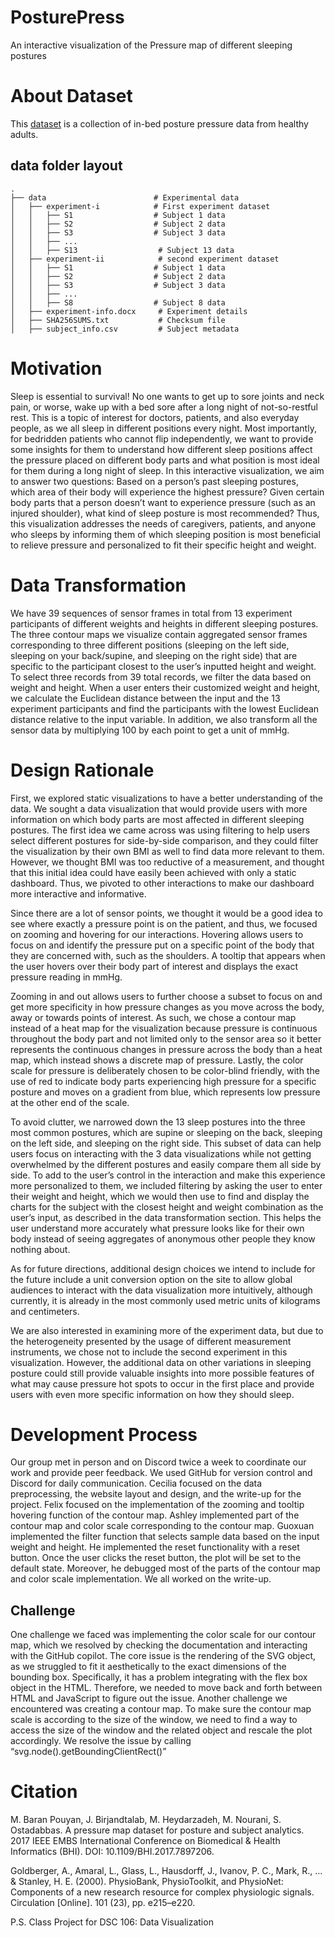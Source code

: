 # PosturePress
An interactive visualization of the Pressure map of different sleeping postures

# About Dataset
This [dataset](https://physionet.org/content/pmd/1.0.0/) is a collection of in-bed posture pressure data from healthy
adults.

## data folder layout
    .
    ├── data                        # Experimental data
    │   ├── experiment-i            # First experiment dataset
    │   │   ├── S1                  # Subject 1 data
    │   │   ├── S2                  # Subject 2 data
    │   │   ├── S3                  # Subject 3 data
    │   │   ├── ...
    │   │   ├── S13                  # Subject 13 data 
    │   ├── experiment-ii            # second experiment dataset
    │   │   ├── S1                  # Subject 1 data
    │   │   ├── S2                  # Subject 2 data
    │   │   ├── S3                  # Subject 3 data
    │   │   ├── ...
    │   │   ├── S8                  # Subject 8 data 
    │   ├── experiment-info.docx     # Experiment details
    │   ├── SHA256SUMS.txt           # Checksum file
    │   ├── subject_info.csv         # Subject metadata


# Motivation
Sleep is essential to survival! No one wants to get up to sore joints and neck pain, or worse, wake up with a bed sore after a long night of not-so-restful rest. This is a topic of interest for doctors, patients, and also everyday people, as we all sleep in different positions every night. Most importantly, for bedridden patients who cannot flip independently, we want to provide some insights for them to understand how different sleep positions affect the pressure placed on different body parts and what position is most ideal for them during a long night of sleep. In this interactive visualization, we aim to answer two questions: Based on a person’s past sleeping postures, which area of their body will experience the highest pressure? Given certain body parts that a person doesn’t want to experience pressure (such as an injured shoulder), what kind of sleep posture is most recommended? Thus, this visualization addresses the needs of caregivers, patients, and anyone who sleeps by informing them of which sleeping position is most beneficial to relieve pressure and personalized to fit their specific height and weight.

# Data Transformation
We have 39 sequences of sensor frames in total from 13 experiment participants of different weights and heights in different sleeping postures. The three contour maps we visualize contain aggregated sensor frames corresponding to three different positions (sleeping on the left side, sleeping on your back/supine, and sleeping on the right side) that are specific to the participant closest to the user’s inputted height and weight. To select three records from 39 total records, we filter the data based on weight and height. When a user enters their customized weight and height, we calculate the Euclidean distance between the input and the 13 experiment participants and find the participants with the lowest Euclidean distance relative to the input variable. In addition, we also transform all the sensor data by multiplying 100 by each point to get a unit of mmHg. 

# Design Rationale 
First, we explored static visualizations to have a better understanding of the data. We sought a data visualization that would provide users with more information on which body parts are most affected in different sleeping postures. The first idea we came across was using filtering to help users select different postures for side-by-side comparison, and they could filter the visualization by their own BMI as well to find data more relevant to them. However, we thought BMI was too reductive of a measurement, and thought that this initial idea could have easily been achieved with only a static dashboard. Thus, we pivoted to other interactions to make our dashboard more interactive and informative. 

Since there are a lot of sensor points, we thought it would be a good idea to see where exactly a pressure point is on the patient, and thus, we focused on zooming and hovering for our interactions. Hovering allows users to focus on and identify the pressure put on a specific point of the body that they are concerned with, such as the shoulders. A tooltip that appears when the user hovers over their body part of interest and displays the exact pressure reading in mmHg. 

Zooming in and out allows users to further choose a subset to focus on and get more specificity in how pressure changes as you move across the body, away or towards points of interest. As such, we chose a contour map instead of a heat map for the visualization because pressure is continuous throughout the body part and not limited only to the sensor area so it better represents the continuous changes in pressure across the body than a heat map, which instead shows a discrete map of pressure. Lastly, the color scale for pressure is deliberately chosen to be color-blind friendly, with the use of red to indicate body parts experiencing high pressure for a specific posture and moves on a gradient from blue, which represents low pressure at the other end of the scale.

To avoid clutter, we narrowed down the 13 sleep postures into the three most common postures, which are supine or sleeping on the back, sleeping on the left side, and sleeping on the right side. This subset of data can help users focus on interacting with the 3 data visualizations while not getting overwhelmed by the different postures and easily compare them all side by side. To add to the user’s control in the interaction and make this experience more personalized to them, we included filtering by asking the user to enter their weight and height, which we would then use to find and display the charts for the subject with the closest height and weight combination as the user’s input, as described in the data transformation section. This helps the user understand more accurately what pressure looks like for their own body instead of seeing aggregates of anonymous other people they know nothing about.

As for future directions, additional design choices we intend to include for the future include a unit conversion option on the site to allow global audiences to interact with the data visualization more intuitively, although currently, it is already in the most commonly used metric units of kilograms and centimeters.

We are also interested in examining more of the experiment data, but due to the heterogeneity presented by the usage of different measurement instruments, we chose not to include the second experiment in this visualization. However, the additional data on other variations in sleeping posture could still provide valuable insights into more possible features of what may cause pressure hot spots to occur in the first place and provide users with even more specific information on how they should sleep.

# Development Process
Our group met in person and on Discord twice a week to coordinate our work and provide peer feedback. We used GitHub for version control and Discord for daily communication. Cecilia focused on the data preprocessing, the website layout and design, and the write-up for the project. Felix focused on the implementation of the zooming and tooltip hovering function of the contour map. Ashley implemented part of the contour map and color scale corresponding to the contour map. Guoxuan implemented the filter function that selects sample data based on the input weight and height. He implemented the reset functionality with a reset button. Once the user clicks the reset button, the plot will be set to the default state. Moreover, he debugged most of the parts of the contour map and color scale implementation. We all worked on the write-up.

## Challenge
One challenge we faced was implementing the color scale for our contour map, which we resolved by checking the documentation and interacting with the GitHub copilot.
The core issue is the rendering of the SVG object, as we struggled to fit it aesthetically to the exact dimensions of the bounding box. Specifically, it has a problem integrating with the flex box object in the HTML. Therefore, we needed to move back and forth between HTML and JavaScript to figure out the issue.
Another challenge we encountered was creating a contour map. To make sure the contour map scale is according to the size of the window, we need to find a way to access the size of the window and the related object and rescale the plot accordingly. We resolve the issue by calling “svg.node().getBoundingClientRect()” 


# Citation
M. Baran Pouyan, J. Birjandtalab, M. Heydarzadeh, M. Nourani, S. Ostadabbas. A pressure map dataset for posture and subject analytics. 2017 IEEE EMBS International Conference on Biomedical & Health Informatics (BHI). DOI: 10.1109/BHI.2017.7897206.

Goldberger, A., Amaral, L., Glass, L., Hausdorff, J., Ivanov, P. C., Mark, R., ... & Stanley, H. E. (2000). PhysioBank, PhysioToolkit, and PhysioNet: Components of a new research resource for complex physiologic signals. Circulation [Online]. 101 (23), pp. e215–e220.

P.S. Class Project for DSC 106: Data Visualization
